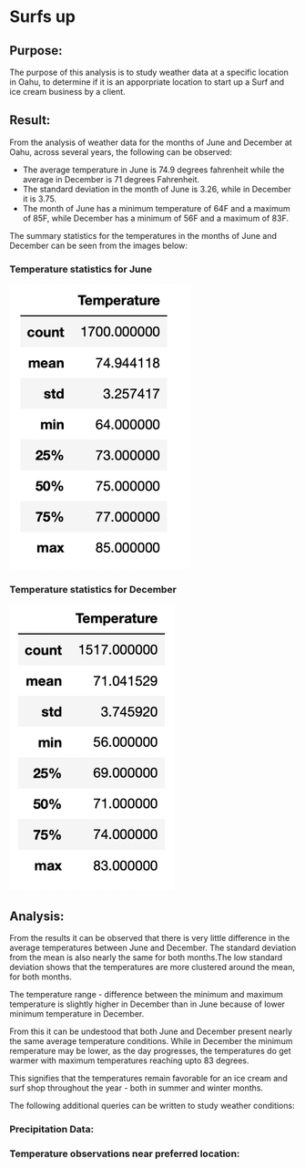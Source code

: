 # __Surfs up__

## __Purpose:__

The purpose of this analysis is to study weather data at a specific location in Oahu, to determine if it is an apporpriate location to start up a Surf and ice cream business by a client.

## __Result:__

From the analysis of weather data for the months of June and December at Oahu, across several years, the following can be observed:

- The average temperature in June is 74.9 degrees fahrenheit while the average in December is 71 degrees Fahrenheit.
- The standard deviation in the month of June is 3.26, while in December it is 3.75.
- The month of June has a minimum temperature of 64F and a maximum of 85F, while December has a minimum of 56F and a maximum of 83F.


The summary statistics for the temperatures in the months of June and December can be seen from the images below:

### __Temperature statistics for June__



![June_Temp_statistics](Resources/June_Temp_statistics.png)

### __Temperature statistics for December__



![Dec_Temp_statistics](Resources/Dec_Temp_statistics.png)




## __Analysis:__

From the results it can be observed that there is very little difference in the average temperatures between June and December. The standard deviation from the mean is also nearly the same for both months.The low standard deviation shows that the temperatures are more clustered around the mean, for both months. 

The temperature range - difference between the minimum and maximum temperature is slightly higher in December than in June because of lower minimum temperature in December.

From this it can be undestood that both June and December present nearly the same average temperature conditions. While in December the minimum remperature may be lower, as the day progresses, the temperatures do get warmer with maximum temperatures reaching upto 83 degrees. 

This signifies that the temperatures remain favorable for an ice cream and surf shop throughout the year - both in summer and winter months.

The following additional queries can be written to study weather conditions:

### __Precipitation Data:__



### __Temperature observations near preferred location:__